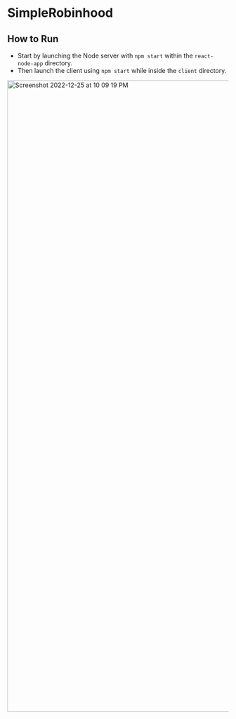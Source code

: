 # SimpleRobinhood
## How to Run
* Start by launching the Node server with `npm start` within the `react-node-app` directory.
* Then launch the client using `npm start` while inside the `client` directory. 

<img width="1439" alt="Screenshot 2022-12-25 at 10 09 19 PM" src="https://user-images.githubusercontent.com/56107325/209476164-6aea72dd-eda5-4240-b32f-34a33fac1fa5.png">
